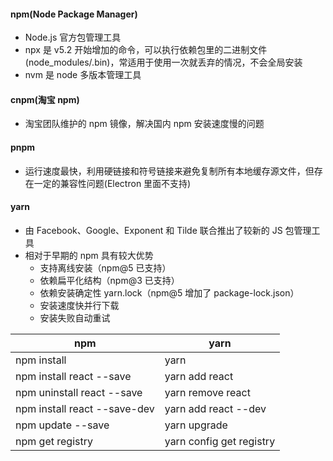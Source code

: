 #### npm(Node Package Manager)

- Node.js 官方包管理工具
- npx 是 v5.2 开始增加的命令，可以执行依赖包里的二进制文件(node_modules/.bin)，常适用于使用一次就丢弃的情况，不会全局安装
- nvm 是 node 多版本管理工具

#### cnpm(淘宝 npm)

- 淘宝团队维护的 npm 镜像，解决国内 npm 安装速度慢的问题

#### pnpm

- 运行速度最快，利用硬链接和符号链接来避免复制所有本地缓存源文件，但存在一定的兼容性问题(Electron 里面不支持)

#### yarn

- 由 Facebook、Google、Exponent 和 Tilde 联合推出了较新的 JS 包管理工具
- 相对于早期的 npm 具有较大优势
  - 支持离线安装（npm@5 已支持）
  - 依赖扁平化结构（npm@3 已支持）
  - 依赖安装确定性 yarn.lock（npm@5 增加了 package-lock.json）
  - 安装速度快并行下载
  - 安装失败自动重试

| npm                          | yarn                     |
| ---------------------------- | ------------------------ |
| npm install                  | yarn                     |
| npm install react --save     | yarn add react           |
| npm uninstall react --save   | yarn remove react        |
| npm install react --save-dev | yarn add react --dev     |
| npm update --save            | yarn upgrade             |
| npm get registry             | yarn config get registry |
